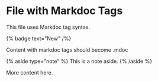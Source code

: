 # File with Markdoc Tags

This file uses Markdoc tag syntax.

{% badge text="New" /%}

Content with markdoc tags should become .mdoc

{% aside type="note" %}
This is a note aside.
{% /aside %}

More content here.
